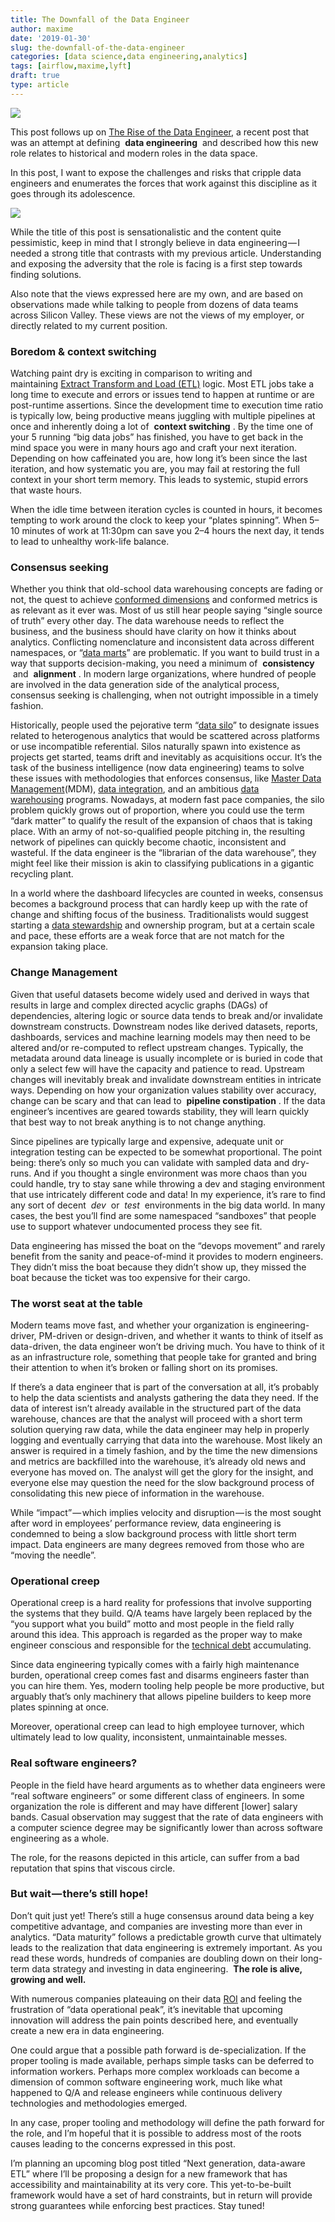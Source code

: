 ```yaml
---
title: The Downfall of the Data Engineer
author: maxime
date: '2019-01-30'
slug: the-downfall-of-the-data-engineer
categories: [data science,data engineering,analytics]
tags: [airflow,maxime,lyft]
draft: true
type: article
---
```


![](https://cdn-images-1.medium.com/max/2600/1*K-_ioBR3zz6-5Jcek55Qeg.png)

This post follows up on [The Rise of the Data Engineer](https://medium.freecodecamp.org/the-rise-of-the-data-engineer-91be18f1e603), a recent post that was an attempt at defining  **data engineering**  and described how this new role relates to historical and modern roles in the data space.

In this post, I want to expose the challenges and risks that cripple data engineers and enumerates the forces that work against this discipline as it goes through its adolescence.

![](https://cdn-images-1.medium.com/max/1600/1*0DUve9yaXG8_phw9Jt20JA.png)

While the title of this post is sensationalistic and the content quite pessimistic, keep in mind that I strongly believe in data engineering — I needed a strong title that contrasts with my previous article. Understanding and exposing the adversity that the role is facing is a first step towards finding solutions.

Also note that the views expressed here are my own, and are based on observations made while talking to people from dozens of data teams across Silicon Valley. These views are not the views of my employer, or directly related to my current position.

### Boredom &amp; context switching

Watching paint dry is exciting in comparison to writing and maintaining [Extract Transform and Load (ETL)](https://en.wikipedia.org/wiki/Extract,_transform,_load) logic. Most ETL jobs take a long time to execute and errors or issues tend to happen at runtime or are post-runtime assertions. Since the development time to execution time ratio is typically low, being productive means juggling with multiple pipelines at once and inherently doing a lot of  **context switching** . By the time one of your 5 running “big data jobs” has finished, you have to get back in the mind space you were in many hours ago and craft your next iteration. Depending on how caffeinated you are, how long it’s been since the last iteration, and how systematic you are, you may fail at restoring the full context in your short term memory. This leads to systemic, stupid errors that waste hours.

When the idle time between iteration cycles is counted in hours, it becomes tempting to work around the clock to keep your “plates spinning”. When 5–10 minutes of work at 11:30pm can save you 2–4 hours the next day, it tends to lead to unhealthy work-life balance.

### Consensus seeking

Whether you think that old-school data warehousing concepts are fading or not, the quest to achieve [conformed dimensions](https://en.wikipedia.org/wiki/Dimension_%28data_warehouse%29#Conformed_dimension) and conformed metrics is as relevant as it ever was. Most of us still hear people saying “single source of truth” every other day. The data warehouse needs to reflect the business, and the business should have clarity on how it thinks about analytics. Conflicting nomenclature and inconsistent data across different namespaces, or “[data marts](https://en.wikipedia.org/wiki/Data_mart)” are problematic. If you want to build trust in a way that supports decision-making, you need a minimum of  **consistency**  and  **alignment** . In modern large organizations, where hundred of people are involved in the data generation side of the analytical process, consensus seeking is challenging, when not outright impossible in a timely fashion.

Historically, people used the pejorative term “[data silo](https://en.wikipedia.org/wiki/Information_silo)” to designate issues related to heterogenous analytics that would be scattered across platforms or use incompatible referential. Silos naturally spawn into existence as projects get started, teams drift and inevitably as acquisitions occur. It’s the task of the business intelligence (now data engineering) teams to solve these issues with methodologies that enforces consensus, like [Master Data Management](https://en.wikipedia.org/wiki/Master_data_management)(MDM), [data integration](https://en.wikipedia.org/wiki/Data_integration), and an ambitious [data warehousing](https://en.wikipedia.org/wiki/Data_warehouse) programs. Nowadays, at modern fast pace companies, the silo problem quickly grows out of proportion, where you could use the term “dark matter” to qualify the result of the expansion of chaos that is taking place. With an army of not-so-qualified people pitching in, the resulting network of pipelines can quickly become chaotic, inconsistent and wasteful. If the data engineer is the “librarian of the data warehouse”, they might feel like their mission is akin to classifying publications in a gigantic recycling plant.

In a world where the dashboard lifecycles are counted in weeks, consensus becomes a background process that can hardly keep up with the rate of change and shifting focus of the business. Traditionalists would suggest starting a [data stewardship](https://en.wikipedia.org/wiki/Data_steward) and ownership program, but at a certain scale and pace, these efforts are a weak force that are not match for the expansion taking place.

### Change Management

Given that useful datasets become widely used and derived in ways that results in large and complex directed acyclic graphs (DAGs) of dependencies, altering logic or source data tends to break and/or invalidate downstream constructs. Downstream nodes like derived datasets, reports, dashboards, services and machine learning models may then need to be altered and/or re-computed to reflect upstream changes. Typically, the metadata around data lineage is usually incomplete or is buried in code that only a select few will have the capacity and patience to read. Upstream changes will inevitably break and invalidate downstream entities in intricate ways. Depending on how your organization values stability over accuracy, change can be scary and that can lead to  **pipeline constipation** . If the data engineer’s incentives are geared towards stability, they will learn quickly that best way to not break anything is to not change anything.

Since pipelines are typically large and expensive, adequate unit or integration testing can be expected to be somewhat proportional. The point being: there’s only so much you can validate with sampled data and dry-runs. And if you thought a single environment was more chaos than you could handle, try to stay sane while throwing a dev and staging environment that use intricately different code and data! In my experience, it’s rare to find any sort of decent  *dev*  or  *test*  environments in the big data world. In many cases, the best you’ll find are some namespaced “sandboxes” that people use to support whatever undocumented process they see fit.

Data engineering has missed the boat on the “devops movement” and rarely benefit from the sanity and peace-of-mind it provides to modern engineers. They didn’t miss the boat because they didn’t show up, they missed the boat because the ticket was too expensive for their cargo.

### The worst seat at the table

Modern teams move fast, and whether your organization is engineering-driver, PM-driven or design-driven, and whether it wants to think of itself as data-driven, the data engineer won’t be driving much. You have to think of it as an infrastructure role, something that people take for granted and bring their attention to when it’s broken or falling short on its promises.

If there’s a data engineer that is part of the conversation at all, it’s probably to help the data scientists and analysts gathering the data they need. If the data of interest isn’t already available in the structured part of the data warehouse, chances are that the analyst will proceed with a short term solution querying raw data, while the data engineer may help in properly logging and eventually carrying that data into the warehouse. Most likely an answer is required in a timely fashion, and by the time the new dimensions and metrics are backfilled into the warehouse, it’s already old news and everyone has moved on. The analyst will get the glory for the insight, and everyone else may question the need for the slow background process of consolidating this new piece of information in the warehouse.

While “impact” — which implies velocity and disruption — is the most sought after word in employees’ performance review, data engineering is condemned to being a slow background process with little short term impact. Data engineers are many degrees removed from those who are “moving the needle”.

### Operational creep

Operational creep is a hard reality for professions that involve supporting the systems that they build. Q/A teams have largely been replaced by the “you support what you build” motto and most people in the field rally around this idea. This approach is regarded as the proper way to make engineer conscious and responsible for the [technical debt](https://en.wikipedia.org/wiki/Technical_debt) accumulating.

Since data engineering typically comes with a fairly high maintenance burden, operational creep comes fast and disarms engineers faster than you can hire them. Yes, modern tooling help people be more productive, but arguably that’s only machinery that allows pipeline builders to keep more plates spinning at once.

Moreover, operational creep can lead to high employee turnover, which ultimately lead to low quality, inconsistent, unmaintainable messes.

### Real software engineers?

People in the field have heard arguments as to whether data engineers were “real software engineers” or some different class of engineers. In some organization the role is different and may have different [lower] salary bands. Casual observation may suggest that the rate of data engineers with a computer science degree may be significantly lower than across software engineering as a whole.

The role, for the reasons depicted in this article, can suffer from a bad reputation that spins that viscous circle.

### But wait — there’s still hope!

Don’t quit just yet! There’s still a huge consensus around data being a key competitive advantage, and companies are investing more than ever in analytics. “Data maturity” follows a predictable growth curve that ultimately leads to the realization that data engineering is extremely important. As you read these words, hundreds of companies are doubling down on their long-term data strategy and investing in data engineering.  **The role is alive, growing and well.**

With numerous companies plateauing on their data [ROI](https://en.wikipedia.org/wiki/Return_on_investment) and feeling the frustration of “data operational peak”, it’s inevitable that upcoming innovation will address the pain points described here, and eventually create a new era in data engineering.

One could argue that a possible path forward is de-specialization. If the proper tooling is made available, perhaps simple tasks can be deferred to information workers. Perhaps more complex workloads can become a dimension of common software engineering work, much like what happened to Q/A and release engineers while continuous delivery technologies and methodologies emerged.

In any case, proper tooling and methodology will define the path forward for the role, and I’m hopeful that it is possible to address most of the roots causes leading to the concerns expressed in this post.

I’m planning an upcoming blog post titled “Next generation, data-aware ETL” where I’ll be proposing a design for a new framework that has accessibility and maintainability at its very core. This yet-to-be-built framework would have a set of hard constraints, but in return will provide strong guarantees while enforcing best practices. Stay tuned!
